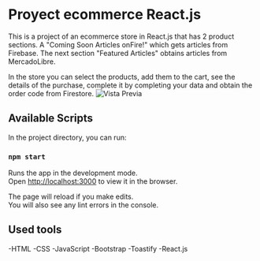 # Proyect ecommerce React.js
This is a project of an ecommerce store in React.js that has 2 product sections.
A "Coming Soon Articles onFire!" which gets articles from Firebase.
The next section "Featured Articles" obtains articles from MercadoLibre.

In the store you can select the products, add them to the cart, see the details of the purchase, complete it by completing your data and obtain the order code from Firestore.
![Vista Previa](https://s6.gifyu.com/images/Style-Store---Sergio-Cacosso-1.gif "Vista Previa")

## Available Scripts

In the project directory, you can run:

### `npm start`

Runs the app in the development mode.\
Open [http://localhost:3000](http://localhost:3000) to view it in the browser.

The page will reload if you make edits.\
You will also see any lint errors in the console.

## Used tools
-HTML
-CSS
-JavaScript
-Bootstrap
-Toastify
-React.js